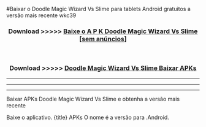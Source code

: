 #Baixar o Doodle Magic Wizard Vs Slime   para tablets Android gratuitos a versão mais recente wkc39


<div align="center">
<h3>Download >>>>> <a href="https://pt-web.web.app/?pt= Doodle Magic Wizard Vs Slime ">Baixe o A P K Doodle Magic Wizard Vs Slime  [sem anúncios]</a></h3><br>

<h3>Download >>>>> <a href="https://pt-web.web.app/?pt= Doodle Magic Wizard Vs Slime ">Doodle Magic Wizard Vs Slime  Baixar APKs</a></h3>
</div>

----------------------------------------------------------

----------------------------------------------------------

----------------------------------------------------------

Baixar APKs Doodle Magic Wizard Vs Slime  e obtenha a versão mais recente

Baixe o aplicativo. {title} APKs O nome é a versão para .Android.


